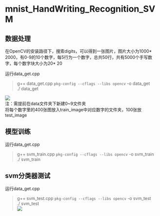 # mnist_HandWriting_Recognition_SVM  
## 数据处理 
在OpenCV的安装路径下，搜索digits，可以得到一张图片，图片大小为1000* 2000，有0-9的10个数字，每5行为一个数字，总共50行，共有5000个手写数字，每个数字块大小为20* 20  

运行data_get.cpp
>g++ data_get.cpp `pkg-config --cflags --libs opencv` -o data_get  
>./ data_get  

![](https://github.com/zj19941113/mnist_HandWriting_Recognition_SVM/blob/master/img/data_get.png)  
注：需提前在data文件夹下新建0~9文件夹  
将每个数字里的400张图放入train_image中对应数字的文件夹，100张放test_image

## 模型训练
运行data_get.cpp  
>g++ svm_train.cpp `pkg-config --cflags --libs opencv` -o svm_train  
>./ svm_train  

## svm分类器测试
运行data_get.cpp  
>g++ svm_test.cpp `pkg-config --cflags --libs opencv` -o svm_test  
>./ svm_test  
![](https://github.com/zj19941113/mnist_HandWriting_Recognition_SVM/blob/master/img/result.png)  
